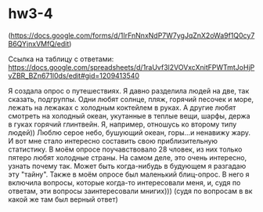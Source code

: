 # hw3-4
(https://docs.google.com/forms/d/1IrFnNnxNdP7W7ygJqZnX2oWa9f1Q0cy7B6QYjnxVMfQ/edit)

Ссылка на таблицу с ответами: https://docs.google.com/spreadsheets/d/1raUvf3l2VOVxcXnitFPWTmtJoHjPvZBR_BZn671l0ds/edit#gid=1209413540

Я создала опрос о путешествиях. Я давно разделила людей на две, так сказать, подгруппы. Одни любят солнце, пляж, горячий песочек и море, лежать на лежаках с холодным коктейлем в руках. А другие любят смотреть на холодный океан, укутанные в теплые вещи, шарфы, держа в гуках горячий глинтвейн. Я, например, отношусь ко второму типу людей)) Люблю серое небо, бушующий океан, горы...и ненавижу жару. И вот мне стало интересно  составить свою приблизительную статистику. В моём опросе поучавствовало 28 чловек, из них только пятеро любят холодные страны. На самом деле, это очень интересно, узнать почему так. Может быть когда-нибудь в будующем я разгадаю эту "тайну". Также в моём опросе был маленький блиц-опрос. В него я включила вопросы, которые когда-то интересовали меня, и, судя по ответам, эти вопросы заинтересовали мнигих))) (судя по вопросам в вк какой же там был верный ответ)

